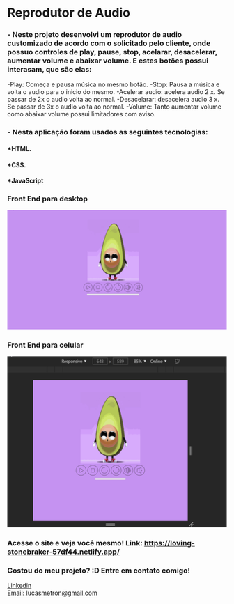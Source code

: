 # Reprodutor de Audio

### - Neste projeto desenvolvi um reprodutor de audio customizado de acordo com o solicitado pelo cliente, onde possuo controles de play, pause, stop, acelarar, desacelerar, aumentar volume e abaixar volume. E estes botões possui interasam, que são elas:

-Play: Começa e pausa música no mesmo botão.
-Stop: Pausa a música e volta o audio para o inicio do mesmo.
-Acelerar audio: acelera audio 2 x. Se passar de 2x o audio volta ao normal.
-Desacelarar: desacelera audio 3 x. Se passar de 3x o audio volta ao normal.
-Volume: Tanto aumentar volume como abaixar volume possui limitadores com aviso. 

### - Nesta aplicação foram usados as seguintes tecnologias:

#### *HTML.
#### *CSS.
#### *JavaScript



### Front End para desktop
![Tela inicial](./assets/images/pc.gif)

### Front End para celular
![mailchimp](./assets/images/mobile.gif)

### Acesse o site e veja você mesmo! Link: https://loving-stonebraker-57df44.netlify.app/


### Gostou do meu projeto? :D Entre em contato comigo! 
[Linkedin](https://www.linkedin.com/in/lucas-rosa-058683102/) <br/>
[Email: lucasmetron@gmail.com](mailto:lucasmetron@gmail.com)